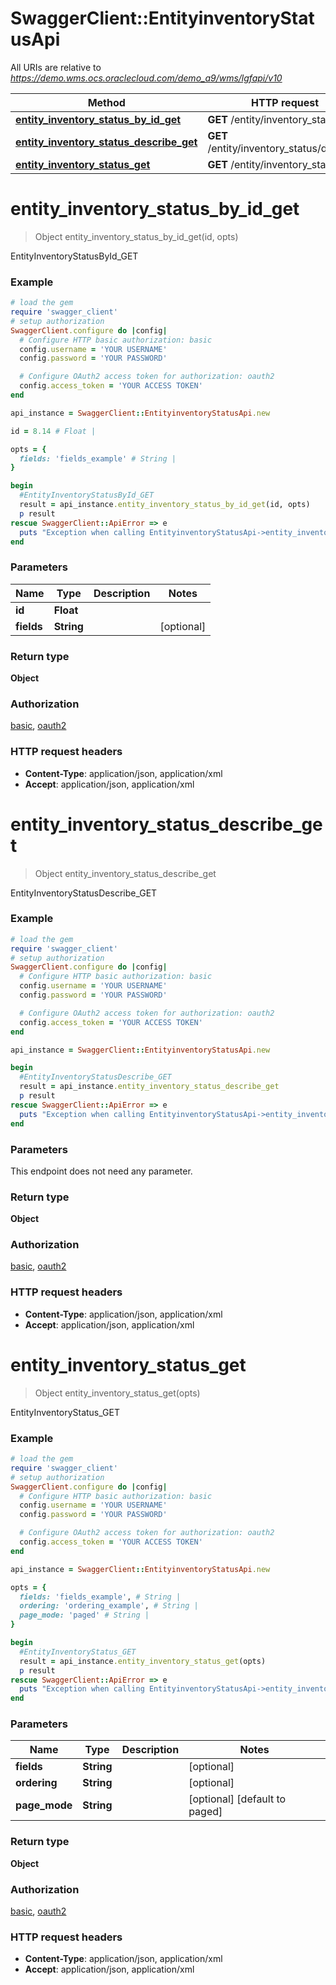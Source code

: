 # SwaggerClient::EntityinventoryStatusApi

All URIs are relative to *https://demo.wms.ocs.oraclecloud.com/demo_a9/wms/lgfapi/v10*

Method | HTTP request | Description
------------- | ------------- | -------------
[**entity_inventory_status_by_id_get**](EntityinventoryStatusApi.md#entity_inventory_status_by_id_get) | **GET** /entity/inventory_status/{id} | EntityInventoryStatusById_GET
[**entity_inventory_status_describe_get**](EntityinventoryStatusApi.md#entity_inventory_status_describe_get) | **GET** /entity/inventory_status/describe | EntityInventoryStatusDescribe_GET
[**entity_inventory_status_get**](EntityinventoryStatusApi.md#entity_inventory_status_get) | **GET** /entity/inventory_status | EntityInventoryStatus_GET


# **entity_inventory_status_by_id_get**
> Object entity_inventory_status_by_id_get(id, opts)

EntityInventoryStatusById_GET



### Example
```ruby
# load the gem
require 'swagger_client'
# setup authorization
SwaggerClient.configure do |config|
  # Configure HTTP basic authorization: basic
  config.username = 'YOUR USERNAME'
  config.password = 'YOUR PASSWORD'

  # Configure OAuth2 access token for authorization: oauth2
  config.access_token = 'YOUR ACCESS TOKEN'
end

api_instance = SwaggerClient::EntityinventoryStatusApi.new

id = 8.14 # Float | 

opts = { 
  fields: 'fields_example' # String | 
}

begin
  #EntityInventoryStatusById_GET
  result = api_instance.entity_inventory_status_by_id_get(id, opts)
  p result
rescue SwaggerClient::ApiError => e
  puts "Exception when calling EntityinventoryStatusApi->entity_inventory_status_by_id_get: #{e}"
end
```

### Parameters

Name | Type | Description  | Notes
------------- | ------------- | ------------- | -------------
 **id** | **Float**|  | 
 **fields** | **String**|  | [optional] 

### Return type

**Object**

### Authorization

[basic](../README.md#basic), [oauth2](../README.md#oauth2)

### HTTP request headers

 - **Content-Type**: application/json, application/xml
 - **Accept**: application/json, application/xml



# **entity_inventory_status_describe_get**
> Object entity_inventory_status_describe_get

EntityInventoryStatusDescribe_GET



### Example
```ruby
# load the gem
require 'swagger_client'
# setup authorization
SwaggerClient.configure do |config|
  # Configure HTTP basic authorization: basic
  config.username = 'YOUR USERNAME'
  config.password = 'YOUR PASSWORD'

  # Configure OAuth2 access token for authorization: oauth2
  config.access_token = 'YOUR ACCESS TOKEN'
end

api_instance = SwaggerClient::EntityinventoryStatusApi.new

begin
  #EntityInventoryStatusDescribe_GET
  result = api_instance.entity_inventory_status_describe_get
  p result
rescue SwaggerClient::ApiError => e
  puts "Exception when calling EntityinventoryStatusApi->entity_inventory_status_describe_get: #{e}"
end
```

### Parameters
This endpoint does not need any parameter.

### Return type

**Object**

### Authorization

[basic](../README.md#basic), [oauth2](../README.md#oauth2)

### HTTP request headers

 - **Content-Type**: application/json, application/xml
 - **Accept**: application/json, application/xml



# **entity_inventory_status_get**
> Object entity_inventory_status_get(opts)

EntityInventoryStatus_GET



### Example
```ruby
# load the gem
require 'swagger_client'
# setup authorization
SwaggerClient.configure do |config|
  # Configure HTTP basic authorization: basic
  config.username = 'YOUR USERNAME'
  config.password = 'YOUR PASSWORD'

  # Configure OAuth2 access token for authorization: oauth2
  config.access_token = 'YOUR ACCESS TOKEN'
end

api_instance = SwaggerClient::EntityinventoryStatusApi.new

opts = { 
  fields: 'fields_example', # String | 
  ordering: 'ordering_example', # String | 
  page_mode: 'paged' # String | 
}

begin
  #EntityInventoryStatus_GET
  result = api_instance.entity_inventory_status_get(opts)
  p result
rescue SwaggerClient::ApiError => e
  puts "Exception when calling EntityinventoryStatusApi->entity_inventory_status_get: #{e}"
end
```

### Parameters

Name | Type | Description  | Notes
------------- | ------------- | ------------- | -------------
 **fields** | **String**|  | [optional] 
 **ordering** | **String**|  | [optional] 
 **page_mode** | **String**|  | [optional] [default to paged]

### Return type

**Object**

### Authorization

[basic](../README.md#basic), [oauth2](../README.md#oauth2)

### HTTP request headers

 - **Content-Type**: application/json, application/xml
 - **Accept**: application/json, application/xml



